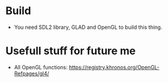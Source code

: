 # Build
- You need SDL2 library, GLAD and OpenGL to build this thing.

# Usefull stuff for future me
- All OpenGL functions: https://registry.khronos.org/OpenGL-Refpages/gl4/
